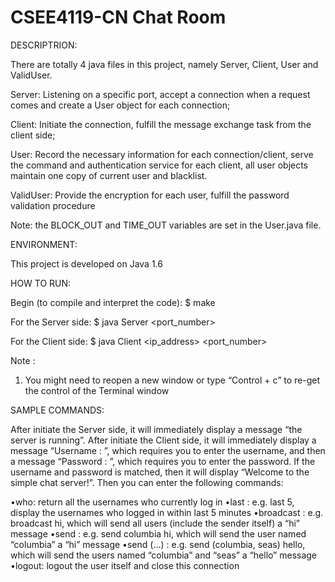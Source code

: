 # CSEE4119-CN Chat Room

DESCRIPTRION:

There are totally 4 java files in this project, namely Server, Client, User and ValidUser.

Server: Listening on a specific port, accept a connection when a request comes and create a User object for each connection;

Client: Initiate the connection, fulfill the message exchange task from the client side;

User:   Record the necessary information for each connection/client, serve the command and authentication service for each client, all user objects maintain one copy of current user and blacklist.

ValidUser: Provide the encryption for each user, fulfill the password validation procedure

Note: the  BLOCK_OUT and TIME_OUT variables are set in the User.java file.

ENVIRONMENT:

This project is developed on Java 1.6

HOW TO RUN:

Begin (to compile and interpret the code): 
$ make

For the Server side:
$ java Server <port_number>

For the Client side:
$ java Client <ip_address> <port_number>

Note :
1. You might need to reopen a new window or type “Control + c” to re-get the control of the Terminal window

SAMPLE COMMANDS:

After initiate the Server side, it will immediately display a message “the server is running”. 
After initiate the Client side, it will immediately display a message “Username : ”, which requires you to enter the username, and then a message “Password : ”, which requires you to enter the password. If the username and password is matched, then it will display “Welcome to the simple chat server!”. Then you can enter the following commands:

•who:  return all the usernames who currently log in
•last <number>:  e.g. last 5, display the usernames who logged in within last 5 minutes
•broadcast <message>: e.g. broadcast hi, which will send all users (include the sender itself) a “hi” message
•send <user> <message>: e.g. send columbia hi, which will send the user named “columbia” a “hi” message 
•send (<user>…<user>) <message>: e.g. send (columbia, seas) hello, which will send the users named “columbia” and “seas” a “hello” message
•logout: logout the user itself and close this connection


